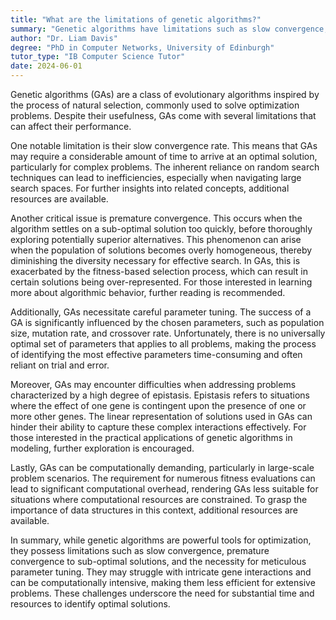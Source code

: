 ```yaml
---
title: "What are the limitations of genetic algorithms?"
summary: "Genetic algorithms have limitations such as slow convergence, premature convergence, and the need for parameter tuning."
author: "Dr. Liam Davis"
degree: "PhD in Computer Networks, University of Edinburgh"
tutor_type: "IB Computer Science Tutor"
date: 2024-06-01
---
```


Genetic algorithms (GAs) are a class of evolutionary algorithms inspired by the process of natural selection, commonly used to solve optimization problems. Despite their usefulness, GAs come with several limitations that can affect their performance.

One notable limitation is their slow convergence rate. This means that GAs may require a considerable amount of time to arrive at an optimal solution, particularly for complex problems. The inherent reliance on random search techniques can lead to inefficiencies, especially when navigating large search spaces. For further insights into related concepts, additional resources are available.

Another critical issue is premature convergence. This occurs when the algorithm settles on a sub-optimal solution too quickly, before thoroughly exploring potentially superior alternatives. This phenomenon can arise when the population of solutions becomes overly homogeneous, thereby diminishing the diversity necessary for effective search. In GAs, this is exacerbated by the fitness-based selection process, which can result in certain solutions being over-represented. For those interested in learning more about algorithmic behavior, further reading is recommended.

Additionally, GAs necessitate careful parameter tuning. The success of a GA is significantly influenced by the chosen parameters, such as population size, mutation rate, and crossover rate. Unfortunately, there is no universally optimal set of parameters that applies to all problems, making the process of identifying the most effective parameters time-consuming and often reliant on trial and error.

Moreover, GAs may encounter difficulties when addressing problems characterized by a high degree of epistasis. Epistasis refers to situations where the effect of one gene is contingent upon the presence of one or more other genes. The linear representation of solutions used in GAs can hinder their ability to capture these complex interactions effectively. For those interested in the practical applications of genetic algorithms in modeling, further exploration is encouraged.

Lastly, GAs can be computationally demanding, particularly in large-scale problem scenarios. The requirement for numerous fitness evaluations can lead to significant computational overhead, rendering GAs less suitable for situations where computational resources are constrained. To grasp the importance of data structures in this context, additional resources are available.

In summary, while genetic algorithms are powerful tools for optimization, they possess limitations such as slow convergence, premature convergence to sub-optimal solutions, and the necessity for meticulous parameter tuning. They may struggle with intricate gene interactions and can be computationally intensive, making them less efficient for extensive problems. These challenges underscore the need for substantial time and resources to identify optimal solutions.
    